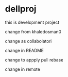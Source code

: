 # dellproj
this is development project

change from khaledosman0


change as collabolatori

change in README

change to appply pull rebase


change in remote
